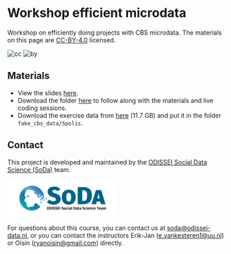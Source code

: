 # Workshop efficient microdata
Workshop on efficiently doing projects with CBS microdata. The materials on this page are [CC-BY-4.0](https://creativecommons.org/licenses/by/4.0/) licensed.

![cc](https://mirrors.creativecommons.org/presskit/icons/cc.svg) ![by](https://mirrors.creativecommons.org/presskit/icons/by.svg)

## Materials

- View the slides [here](./efficient_microdata.pdf).
- Download the folder [here](https://github.com/sodascience/workshop_efficient_microdata/archive/refs/heads/main.zip) to follow along with the materials and live coding sessions.
- Download the exercise data from [here](https://surfdrive.surf.nl/files/index.php/s/MkCfPR4SF3md5Rm) (11.7 GB) and put it in the folder `fake_cbs_data/Spolis`.


## Contact

This project is developed and maintained by the [ODISSEI Social Data
Science (SoDa)](https://odissei-soda.nl/) team.

<img src="img/soda_logo.png" alt="SoDa logo" width="250px"/>

For questions about this course, you can contact us at [soda@odissei-data.nl](mailto:soda@odissei-data.nl), or you can contact the instructors Erik-Jan ([e.vankesteren1@uu.nl](mailto:e.vankesteren1@uu.nl)) or Oisín ([ryanoisin@gmail.com](mailto:ryanoisin@gmail.com)) directly.